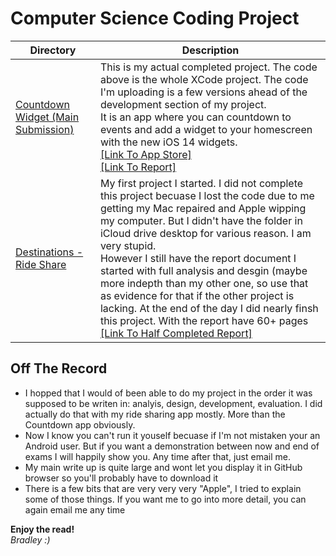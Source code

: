 # Computer Science Coding Project

| Directory   | Description |
| ----------- | ----------- |
| [Countdown Widget (Main Submission)](https://github.com/Bradley5922/Countdown-CS-Project/blob/main/Countdown%20Widget/) | This is my actual completed project. The code above is the whole XCode project. The code I'm uploading is a few versions ahead of the development section of my project. <br> It is an app where you can countdown to events and add a widget to your homescreen with the new iOS 14 widgets. <br> [[Link To App Store]](https://apps.apple.com/us/app/widget-countdown/id1532721548)<br> [[Link To Report]](https://github.com/Bradley5922/Countdown-CS-Project/blob/main/Countdown%20Widget/report_FINAL.pdf)|
| [Destinations - Ride Share](https://github.com/Bradley5922/Countdown-CS-Project/blob/main/Destinations/)      | My first project I started. I did not complete this project becuase I lost the code due to me getting my Mac repaired and Apple wipping my computer. But I didn't have the folder in iCloud drive desktop for various reason. I am very stupid. <br> However I still have the report document I started with full analysis and desgin (maybe more indepth than my other one, so use that as evidence for that if the other project is lacking. At the end of the day I did nearly finsh this project. With the report have 60+ pages<br>[[Link To Half Completed Report]](https://github.com/Bradley5922/Countdown-CS-Project/blob/main/Destinations/report%20PDF%20version%20.pdf)|

## Off The Record
<ul>
<li>I hopped that I would of been able to do my project in the order it was supposed to be writen in: analyis, design, development, evaluation. I did actually do that with my ride sharing app mostly. More than the Countdown app obviously.</li>
<li>Now I know you can't run it youself becuase if I'm not mistaken your an Android user. But if you want a demonstration between now and end of exams I will happily show you. Any time after that, just email me.</li>
<li>My main write up is quite large and wont let you display it in GitHub browser so you'll probably have to download it</li>
<li>There is a few bits that are very very very "Apple", I tried to explain some of those things. If you want me to go into more detail, you can again email me any time</li>
</ul>
  
<b>Enjoy the read!</b><br>
<i>Bradley :)</i>
